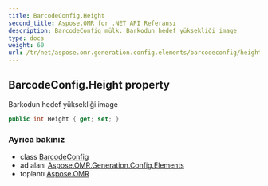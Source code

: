 ```yaml
---
title: BarcodeConfig.Height
second_title: Aspose.OMR for .NET API Referansı
description: BarcodeConfig mülk. Barkodun hedef yüksekliği image
type: docs
weight: 60
url: /tr/net/aspose.omr.generation.config.elements/barcodeconfig/height/
---
```

## BarcodeConfig.Height property

Barkodun hedef yüksekliği image

```csharp
public int Height { get; set; }
```

### Ayrıca bakınız

* class [BarcodeConfig](../)
* ad alanı [Aspose.OMR.Generation.Config.Elements](../../barcodeconfig/)
* toplantı [Aspose.OMR](../../../)


